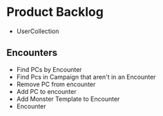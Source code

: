 # Product Backlog
 * UserCollection
 
## Encounters
 * Find PCs by Encounter
 * Find Pcs in Campaign that aren't in an Encounter
 * Remove PC from encounter
 * Add PC to encounter
 * Add Monster Template to Encounter
 * Encounter